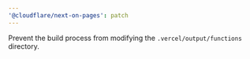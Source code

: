 ```yaml
---
'@cloudflare/next-on-pages': patch
---
```


Prevent the build process from modifying the `.vercel/output/functions` directory.
